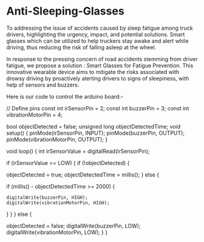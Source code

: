 # Anti-Sleeping-Glasses
To addressing the issue of accidents caused by sleep fatigue among truck drivers, highlighting the urgency, impact, and potential solutions. Smart glasses which can be utilized to help truckers stay awake and alert while driving, thus reducing the risk of falling asleep at the wheel.

In response to the pressing concern of road accidents stemming from driver fatigue, we propose a solution :
Smart Glasses for Fatigue Prevention. This innovative wearable device aims to mitigate the risks associated with drowsy driving by proactively alerting drivers to signs of sleepiness, with help of sensors and buzzers.

Here is our code to control the arduino board:-

// Define pins
const int irSensorPin = 2;
const int buzzerPin = 3;
const int vibrationMotorPin = 4;

bool objectDetected = false;
unsigned long objectDetectedTime;
void setup() {
pinMode(irSensorPin, INPUT);
pinMode(buzzerPin, OUTPUT);
pinMode(vibrationMotorPin, OUTPUT);
}

void loop() {
int irSensorValue = digitalRead(irSensorPin);

if (irSensorValue == LOW) {
if (!objectDetected) {

  objectDetected = true;
  objectDetectedTime = millis();
} else {
 
  if (millis() - objectDetectedTime >= 2000) {
 
    digitalWrite(buzzerPin, HIGH);
    digitalWrite(vibrationMotorPin, HIGH);
  }
}
} else {

objectDetected = false;
digitalWrite(buzzerPin, LOW);
digitalWrite(vibrationMotorPin, LOW);
}
}
